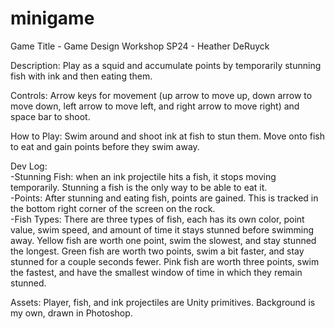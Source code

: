 # minigame
Game Title - Game Design Workshop SP24 - Heather DeRuyck

Description: 
  Play as a squid and accumulate points by temporarily stunning fish with ink and then eating them.

Controls: 
  Arrow keys for movement (up arrow to move up, down arrow to move down, left arrow to move left, and right arrow to move right) and space bar to shoot.

How to Play: 
  Swim around and shoot ink at fish to stun them. Move onto fish to eat and gain points before they swim away.

Dev Log:  
  -Stunning Fish: when an ink projectile hits a fish, it stops moving temporarily. Stunning a fish is the only way to be able to eat it.  
  -Points: After stunning and eating fish, points are gained. This is tracked in the bottom right corner of the screen on the rock.  
  -Fish Types: There are three types of fish, each has its own color, point value, swim speed, and amount of time it stays stunned before swimming away. Yellow fish are worth one point, swim the slowest, and stay stunned the longest. Green fish are worth two points, swim a bit faster, and stay stunned for a couple seconds fewer. Pink fish are worth three points, swim the fastest, and have the smallest window of time in which they remain stunned.  

Assets:
  Player, fish, and ink projectiles are Unity primitives. Background is my own, drawn in Photoshop.
